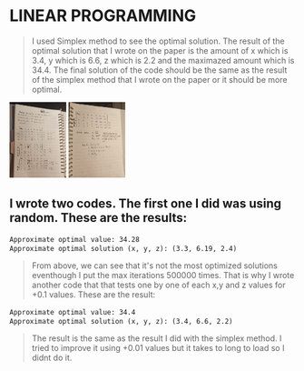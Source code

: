 # LINEAR PROGRAMMING
>I used Simplex method to see the optimal solution. The result of the optimal solution that I wrote on the paper is the amount of x which is 3.4, y which is 6.6, z which is 2.2 and the maximazed amount which is 34.4. The final solution of the code should be the same as the result of the simplex method that I wrote on the paper or it should be more optimal.    

<img src="image.png" alt="Simplex Result" width="100"/>
<img src="image-1.png" alt="Simplex Result 2" width="100"/>

## I wrote two codes. The first one I did was using random. These are the results:
```
Approximate optimal value: 34.28
Approximate optimal solution (x, y, z): (3.3, 6.19, 2.4)
```
>From above, we can see that it's not the most optimized solutions eventhough I put the max iterations 500000 times.
>That is why I wrote another code that that tests one by one of each x,y and z values for +0.1 values. These are the result:
```
Approximate optimal value: 34.4
Approximate optimal solution (x, y, z): (3.4, 6.6, 2.2)
```
>The result is the same as the result I did with the simplex method. I tried to improve it using +0.01 values but it takes to long to load so I didnt do it.